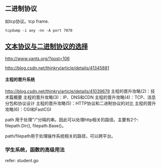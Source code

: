 ## 二进制协议

如tcp协议。tcp frame.

```shell
tcpdump -i any -nn -A port 7070

```

## [文本协议与二进制协议的选择](http://www.cnblogs.com/houkui/p/4268233.html)

http://www.vants.org/?post=106

http://blog.csdn.net/thinkry/article/details/41345881


#### 主程的晋升系统
http://blog.csdn.net/thinkry/article/details/41039679
主程的晋升攻略(2)：技术篇概要
主程的晋升攻略(3)：IP、DNS和CDN
主程的晋升攻略(4)：TCP、消息分包和协议设计
主程的晋升攻略(5)：HTTP协议和二进制协议的对比
主程的晋升攻略(6)：CGI和FastCGI


path 用于处理"/"分隔的串。因此可以处理http相关的路径。主要有2个: filepath.Dir(), filepath.Base()。

path/filepath用于处理操作系统相关的路径，可以跨平台。


### 学生系统，函数的高级用法

refer: student.go

